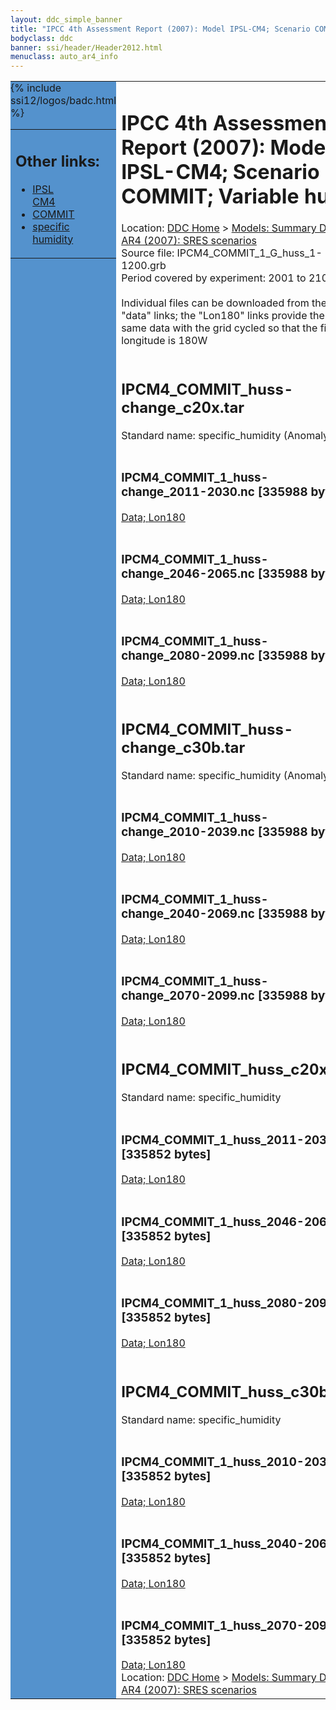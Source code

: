 ```yaml
---
layout: ddc_simple_banner
title: "IPCC 4th Assessment Report (2007): Model IPSL-CM4; Scenario COMMIT; Variable huss"
bodyclass: ddc
banner: ssi/header/Header2012.html
menuclass: auto_ar4_info
---
```



<table width="100%" border="0" cellspacing="0" cellpadding="0" style="border-collapse: collapse;">
<tr style="margin:0;padding:0;border:0;">
<td style="margin:0;padding:0;border:0;height:1pt;width:150pt;background:#5492CD;" valign="top" >

<div id="lh-col2" class="auto_ar4_info">
<table class="menumain" bgcolor="#5492CD" cellspacing="0" width="100%" border="0">
<tr><td>
<h2> Other links:</h2>
<ul>
<li><a href="/auto/ar4/model-IPSL-CM4.html">IPSL<br/>CM4</a></li>
<li><a href="/auto/ar4/scenario-COMMIT.html">COMMIT</a></li>
<li><a href="/auto/ar4/var-specific_humidity.html">specific humidity</a></li>
</ul>
</td></tr>
{% include ssi12/logos/badc.html %}
</table>
</div>
</td>
<td><h1>IPCC 4th Assessment Report (2007): Model IPSL-CM4; Scenario COMMIT; Variable huss</h1>

<!-- Breadcrumb1 -->
<div id="breadcrumb1" align="left">
Location: <a href="/index.html">DDC Home</a> > <a href="/sim/gcm_clim/">Models: Summary Data</a>
> <a href="/sim/gcm_clim/SRES_AR4/index.html">AR4 (2007): SRES scenarios</a>
</div>
<!-- End of Breadcrumb1 -->Source file: IPCM4_COMMIT_1_G_huss_1-1200.grb
<br/>
Period covered by experiment: 2001 to 2100<br/>
<br/>Individual files can be downloaded from the "data" links; the "Lon180" links provide the same data
         with the grid cycled so that the first longitude is 180W<br/>
<br/><h2>IPCM4_COMMIT_huss-change_c20x.tar</h2>
Standard name: specific_humidity (Anomaly)<br>
<br/><h3>IPCM4_COMMIT_1_huss-change_2011-2030.nc [335988 bytes]</h3>
<a href="/cgi-bin/downl/ar4_nc/huss/IPCM4_COMMIT_1_huss-change_2011-2030.nc">Data; </a><a href="/cgi-bin/downl/ar4_nc/huss/IPCM4_COMMIT_1_huss-change_2011-2030.cyto180.nc"> Lon180</a><br/>
<br/><h3>IPCM4_COMMIT_1_huss-change_2046-2065.nc [335988 bytes]</h3>
<a href="/cgi-bin/downl/ar4_nc/huss/IPCM4_COMMIT_1_huss-change_2046-2065.nc">Data; </a><a href="/cgi-bin/downl/ar4_nc/huss/IPCM4_COMMIT_1_huss-change_2046-2065.cyto180.nc"> Lon180</a><br/>
<br/><h3>IPCM4_COMMIT_1_huss-change_2080-2099.nc [335988 bytes]</h3>
<a href="/cgi-bin/downl/ar4_nc/huss/IPCM4_COMMIT_1_huss-change_2080-2099.nc">Data; </a><a href="/cgi-bin/downl/ar4_nc/huss/IPCM4_COMMIT_1_huss-change_2080-2099.cyto180.nc"> Lon180</a><br/>
<br/><h2>IPCM4_COMMIT_huss-change_c30b.tar</h2>
Standard name: specific_humidity (Anomaly)<br>
<br/><h3>IPCM4_COMMIT_1_huss-change_2010-2039.nc [335988 bytes]</h3>
<a href="/cgi-bin/downl/ar4_nc/huss/IPCM4_COMMIT_1_huss-change_2010-2039.nc">Data; </a><a href="/cgi-bin/downl/ar4_nc/huss/IPCM4_COMMIT_1_huss-change_2010-2039.cyto180.nc"> Lon180</a><br/>
<br/><h3>IPCM4_COMMIT_1_huss-change_2040-2069.nc [335988 bytes]</h3>
<a href="/cgi-bin/downl/ar4_nc/huss/IPCM4_COMMIT_1_huss-change_2040-2069.nc">Data; </a><a href="/cgi-bin/downl/ar4_nc/huss/IPCM4_COMMIT_1_huss-change_2040-2069.cyto180.nc"> Lon180</a><br/>
<br/><h3>IPCM4_COMMIT_1_huss-change_2070-2099.nc [335988 bytes]</h3>
<a href="/cgi-bin/downl/ar4_nc/huss/IPCM4_COMMIT_1_huss-change_2070-2099.nc">Data; </a><a href="/cgi-bin/downl/ar4_nc/huss/IPCM4_COMMIT_1_huss-change_2070-2099.cyto180.nc"> Lon180</a><br/>
<br/><h2>IPCM4_COMMIT_huss_c20x.tar</h2>
Standard name: specific_humidity<br>
<br/><h3>IPCM4_COMMIT_1_huss_2011-2030.nc [335852 bytes]</h3>
<a href="/cgi-bin/downl/ar4_nc/huss/IPCM4_COMMIT_1_huss_2011-2030.nc">Data; </a><a href="/cgi-bin/downl/ar4_nc/huss/IPCM4_COMMIT_1_huss_2011-2030.cyto180.nc"> Lon180</a><br/>
<br/><h3>IPCM4_COMMIT_1_huss_2046-2065.nc [335852 bytes]</h3>
<a href="/cgi-bin/downl/ar4_nc/huss/IPCM4_COMMIT_1_huss_2046-2065.nc">Data; </a><a href="/cgi-bin/downl/ar4_nc/huss/IPCM4_COMMIT_1_huss_2046-2065.cyto180.nc"> Lon180</a><br/>
<br/><h3>IPCM4_COMMIT_1_huss_2080-2099.nc [335852 bytes]</h3>
<a href="/cgi-bin/downl/ar4_nc/huss/IPCM4_COMMIT_1_huss_2080-2099.nc">Data; </a><a href="/cgi-bin/downl/ar4_nc/huss/IPCM4_COMMIT_1_huss_2080-2099.cyto180.nc"> Lon180</a><br/>
<br/><h2>IPCM4_COMMIT_huss_c30b.tar</h2>
Standard name: specific_humidity<br>
<br/><h3>IPCM4_COMMIT_1_huss_2010-2039.nc [335852 bytes]</h3>
<a href="/cgi-bin/downl/ar4_nc/huss/IPCM4_COMMIT_1_huss_2010-2039.nc">Data; </a><a href="/cgi-bin/downl/ar4_nc/huss/IPCM4_COMMIT_1_huss_2010-2039.cyto180.nc"> Lon180</a><br/>
<br/><h3>IPCM4_COMMIT_1_huss_2040-2069.nc [335852 bytes]</h3>
<a href="/cgi-bin/downl/ar4_nc/huss/IPCM4_COMMIT_1_huss_2040-2069.nc">Data; </a><a href="/cgi-bin/downl/ar4_nc/huss/IPCM4_COMMIT_1_huss_2040-2069.cyto180.nc"> Lon180</a><br/>
<br/><h3>IPCM4_COMMIT_1_huss_2070-2099.nc [335852 bytes]</h3>
<a href="/cgi-bin/downl/ar4_nc/huss/IPCM4_COMMIT_1_huss_2070-2099.nc">Data; </a><a href="/cgi-bin/downl/ar4_nc/huss/IPCM4_COMMIT_1_huss_2070-2099.cyto180.nc"> Lon180</a><br/>
<!-- Breadcrumb2 -->
<div id="breadcrumb2" align="left">
Location: <a href="/index.html">DDC Home</a> > <a href="/sim/gcm_clim/">Models: Summary Data</a>
> <a href="/sim/gcm_clim/SRES_AR4/index.html">AR4 (2007): SRES scenarios</a>
</div>
<!-- End of Breadcrumb2 --></td></tr></table>
